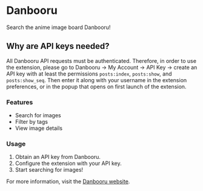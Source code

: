 # Danbooru

Search the anime image board Danbooru!

## Why are API keys needed?

All Danbooru API requests must be authenticated. Therefore, in order to use the extension, please go to Danbooru -> My Account -> API Key -> create an API key with at least the permissions `posts:index`, `posts:show`, and `posts:show_seq`. Then enter it along with your username in the extension preferences, or in the popup that opens on first launch of the extension.

### Features

- Search for images
- Filter by tags
- View image details

### Usage

1. Obtain an API key from Danbooru.
2. Configure the extension with your API key.
3. Start searching for images!

For more information, visit the [Danbooru website](https://danbooru.donmai.us).